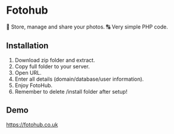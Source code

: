 # Fotohub
&#127748; Store, manage and share your photos.
&#128288; Very simple PHP code.

## Installation
1. Download zip folder and extract.
2. Copy full folder to your server.
3. Open URL.
4. Enter all details (domain/database/user information).
5. Enjoy FotoHub.
6. Remember to delete /install folder after setup!

## Demo
https://fotohub.co.uk

